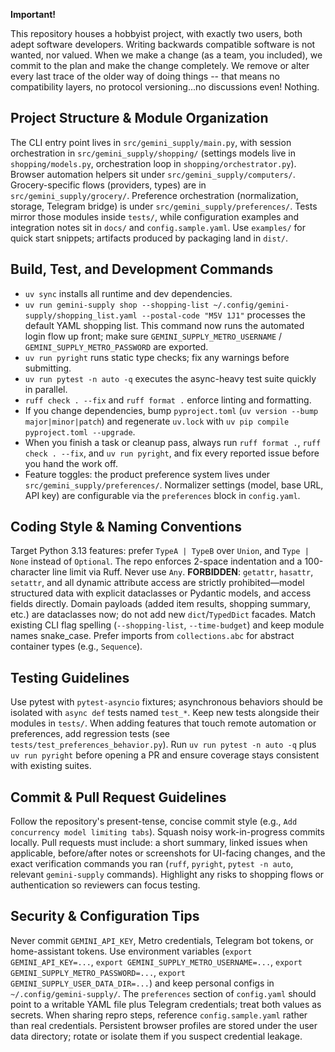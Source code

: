 **Important!**

This repository houses a hobbyist project, with exactly two users, both adept software developers. Writing backwards compatible software is not wanted, nor valued. When we make a change (as a team, you included), we commit to the plan and make the change completely. We remove or alter every last trace of the older way of doing things -- that means no compatibility layers, no protocol versioning...no discussions even! Nothing.

## Project Structure & Module Organization
The CLI entry point lives in `src/gemini_supply/main.py`, with session orchestration in `src/gemini_supply/shopping/` (settings models live in `shopping/models.py`, orchestration loop in `shopping/orchestrator.py`). Browser automation helpers sit under `src/gemini_supply/computers/`. Grocery-specific flows (providers, types) are in `src/gemini_supply/grocery/`. Preference orchestration (normalization, storage, Telegram bridge) is under `src/gemini_supply/preferences/`. Tests mirror those modules inside `tests/`, while configuration examples and integration notes sit in `docs/` and `config.sample.yaml`. Use `examples/` for quick start snippets; artifacts produced by packaging land in `dist/`.

## Build, Test, and Development Commands
- `uv sync` installs all runtime and dev dependencies.
- `uv run gemini-supply shop --shopping-list ~/.config/gemini-supply/shopping_list.yaml --postal-code "M5V 1J1"` processes the default YAML shopping list. This command now runs the automated login flow up front; make sure `GEMINI_SUPPLY_METRO_USERNAME` / `GEMINI_SUPPLY_METRO_PASSWORD` are exported.
- `uv run pyright` runs static type checks; fix any warnings before submitting.
- `uv run pytest -n auto -q` executes the async-heavy test suite quickly in parallel.
- `ruff check . --fix` and `ruff format .` enforce linting and formatting.
- If you change dependencies, bump `pyproject.toml` (`uv version --bump major|minor|patch`) and regenerate `uv.lock` with `uv pip compile pyproject.toml --upgrade`.
- When you finish a task or cleanup pass, always run `ruff format .`, `ruff check . --fix`, and `uv run pyright`, and fix every reported issue before you hand the work off.
- Feature toggles: the product preference system lives under `src/gemini_supply/preferences/`. Normalizer settings (model, base URL, API key) are configurable via the `preferences` block in `config.yaml`.

## Coding Style & Naming Conventions
Target Python 3.13 features: prefer `TypeA | TypeB` over `Union`, and `Type | None` instead of `Optional`. The repo enforces 2-space indentation and a 100-character line limit via Ruff. Never use `Any`. **FORBIDDEN**: `getattr`, `hasattr`, `setattr`, and all dynamic attribute access are strictly prohibited—model structured data with explicit dataclasses or Pydantic models, and access fields directly. Domain payloads (added item results, shopping summary, etc.) are dataclasses now; do not add new `dict`/`TypedDict` facades. Match existing CLI flag spelling (`--shopping-list`, `--time-budget`) and keep module names snake_case. Prefer imports from `collections.abc` for abstract container types (e.g., `Sequence`).

## Testing Guidelines
Use pytest with `pytest-asyncio` fixtures; asynchronous behaviors should be isolated with `async def` tests named `test_*`. Keep new tests alongside their modules in `tests/`. When adding features that touch remote automation or preferences, add regression tests (see `tests/test_preferences_behavior.py`). Run `uv run pytest -n auto -q` plus `uv run pyright` before opening a PR and ensure coverage stays consistent with existing suites.

## Commit & Pull Request Guidelines
Follow the repository's present-tense, concise commit style (e.g., `Add concurrency model limiting tabs`). Squash noisy work-in-progress commits locally. Pull requests must include: a short summary, linked issues when applicable, before/after notes or screenshots for UI-facing changes, and the exact verification commands you ran (`ruff`, `pyright`, `pytest -n auto`, relevant `gemini-supply` commands). Highlight any risks to shopping flows or authentication so reviewers can focus testing.

## Security & Configuration Tips
Never commit `GEMINI_API_KEY`, Metro credentials, Telegram bot tokens, or home-assistant tokens. Use environment variables (`export GEMINI_API_KEY=...`, `export GEMINI_SUPPLY_METRO_USERNAME=...`, `export GEMINI_SUPPLY_METRO_PASSWORD=...`, `export GEMINI_SUPPLY_USER_DATA_DIR=...`) and keep personal configs in `~/.config/gemini-supply/`. The `preferences` section of `config.yaml` should point to a writable YAML file plus Telegram credentials; treat both values as secrets. When sharing repro steps, reference `config.sample.yaml` rather than real credentials. Persistent browser profiles are stored under the user data directory; rotate or isolate them if you suspect credential leakage.
